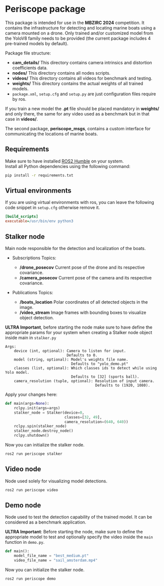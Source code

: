 # Periscope package
This package is intended for use in the **MBZIRC 2024** competition. It contains the infrastructure for detecting and locating marine boats using a camera mounted on a drone. Only trained and/or customized model from the YoloV8 family needs to be provided (the current package includes 4 pre-trained models by default).

Package file structure:  
- **cam_details/** This directory contains camera intrinsics and distortion coefficients data.
- **nodes/** This directory contains all nodes scripts.
- **videos/**  This directory contains all videos for benchmark and testing.
- **weights/** This directory contains the actual weights of all trained models.
- `package.xml`, `setup.cfg` and `setup.py` are just configuration files require by ros.

If you train a new model the **.pt** file should be placed mandatory in **weights/** and only there, the same for any video used as a benchmark but in that case in **videos/**.

The second package, **periscope_msgs**, contains a custom interface for communicating the locations of marine boats.

## Requirements
Make sure to have installed [ROS2 Humble](https://docs.ros.org/en/humble/Installation.html) on your system.  
Install all Python dependencies using the following command:
```bash
pip install -r requirements.txt

```

## Virtual environments
If you are using virtual environments with ros, you can leave the following code snippet in `setup.cfg` otherwise remove it.

```cfg
[build_scripts]
executable=/usr/bin/env python3	
```

## Stalker node
Main node responsible for the detection and localization of the boats.

- Subscriptions Topics: 
    - **/drone_posecov** Current pose of the drone and its respective covariance.
    - **/camera_posecov** Current pose of the camera and its respective covariance.

- Publications Topics: 
    - **/boats_location**  Polar coordinates of all detected objects in the image.
    - **/video_stream** Image frames with bounding boxes to visualize object detection.

**ULTRA Important**, before starting the node make sure to have define the appropriate params for your system when creating a Stalker node object inside main in `stalker.py`  
```text
Args:
    device (int, optional): Camera to listen for input. 
                            Defaults to 0.
    model (string, optional): Model's weights file name.
                              Defaults to "yolo_demo.pt"
    classes (list, optional): Which classes ids to detect while using Yolo model. 
                              Defaults to [32] (sports ball).
    camera_resolution (tuple, optional): Resolution of input camera. 
                                         Defaults to (1920, 1080).
```
Apply your changes here:
```python
def main(args=None):
    rclpy.init(args=args) 
    stalker_node = Stalker(device=0, 
                           classes=[32, 49], 
                           camera_resolution=(640, 640))
    rclpy.spin(stalker_node)
    stalker_node.destroy_node()
    rclpy.shutdown()
```
Now you can initialize the stalker node.
```bash
ros2 run periscope stalker
```

## Video node
Node used solely for visualizing model detections.
```bash
ros2 run periscope video
```

## Demo node
Node used to test the detection capability of the trained model. It can be considered as a benchmark application.

**ULTRA Important**: Before starting the node, make sure to define the appropriate model to test and optionally specify the video inside the `main` function in `demo.py`. 

```python
def main():
    model_file_name = "best_medium.pt"
    video_file_name = "sail_amsterdam.mp4"
```
Now you can initialize the stalker node.
```bash
ros2 run periscope demo
```
